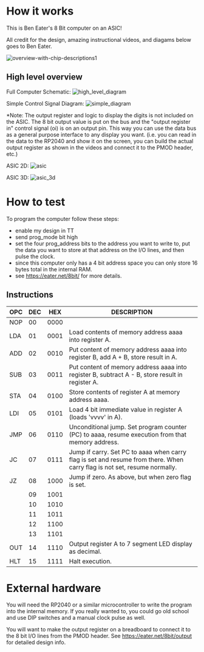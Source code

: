 <!---

This file is used to generate your project datasheet. Please fill in the information below and delete any unused
sections.

You can also include images in this folder and reference them in the markdown. Each image must be less than
512 kb in size, and the combined size of all images must be less than 1 MB.
-->

# How it works

This is Ben Eater's 8 Bit computer on an ASIC!

All credit for the design, amazing instructional videos, and diagams below goes to Ben Eater.

![overview-with-chip-descriptions1](https://github.com/jasonkaufmann/ice40FPGAProjects/assets/41923667/0995715c-218d-4779-85be-36083b9d3e90)

## High level overview

Full Computer Schematic:
![high_level_diagram](https://github.com/jasonkaufmann/ice40FPGAProjects/assets/41923667/f122dd7a-d9fc-4a3f-b961-beee40d9fa35)

Simple Control Signal Diagram:
![simple_diagram](https://github.com/jasonkaufmann/ice40FPGAProjects/assets/41923667/25b4c402-da54-4372-9458-7b1f4c095c3a)

*Note: The output register and logic to display the digits is not included on the ASIC. The 8 bit output value is put on the bus and the "output register in" control signal (oi) is on an output pin. This way you can use the data bus as a general purpose interface to any display you want. (i.e. you can read in the data to the RP2040 and show it on the screen, you can build the actual output register as shown in the videos and connect it to the PMOD header, etc.)

ASIC 2D:
![asic](https://github.com/jasonkaufmann/ice40FPGAProjects/assets/41923667/75a44e3f-531d-49fc-af93-cacfedb2afdd)

ASIC 3D:
![asic_3d](https://github.com/jasonkaufmann/ice40FPGAProjects/assets/41923667/da51dff7-3b9d-46f9-a9b1-e6c4dc9bc3e7)

# How to test

To program the computer follow these steps:
  - enable my design in TT
  - send prog_mode bit high
  - set the four prog_address bits to the address you want to write to, put the data you want to store at that address on the I/O lines, and then pulse the clock.
  - since this computer only has a 4 bit address space you can only store 16 bytes total in the internal RAM.
  - see https://eater.net/8bit/ for more details.
  
## Instructions
| OPC | DEC | HEX  | DESCRIPTION                                                    |
|-----|-----|------|----------------------------------------------------------------|
| NOP | 00  | 0000 |                                                                |
| LDA | 01  | 0001 | Load contents of memory address aaaa into register A.          |
| ADD | 02  | 0010 | Put content of memory address aaaa into register B, add A + B, store result in A. |
| SUB | 03  | 0011 | Put content of memory address aaaa into register B, subtract A - B, store result in register A. |
| STA | 04  | 0100 | Store contents of register A at memory address aaaa.           |
| LDI | 05  | 0101 | Load 4 bit immediate value in register A (loads 'vvvv' in A).   |
| JMP | 06  | 0110 | Unconditional jump. Set program counter (PC) to aaaa, resume execution from that memory address. |
| JC  | 07  | 0111 | Jump if carry. Set PC to aaaa when carry flag is set and resume from there. When carry flag is not set, resume normally. |
| JZ  | 08  | 1000 | Jump if zero. As above, but when zero flag is set.              |
|     | 09  | 1001 |                                                                |
|     | 10  | 1010 |                                                                |
|     | 11  | 1011 |                                                                |
|     | 12  | 1100 |                                                                |
|     | 13  | 1101 |                                                                |
| OUT | 14  | 1110 | Output register A to 7 segment LED display as decimal.         |
| HLT | 15  | 1111 | Halt execution.                                                |

# External hardware

You will need the RP2040 or a similar microcontroller to write the program into the internal memory. If you really wanted to, you could go old school and use DIP switches and a manual clock pulse as well.

You will want to make the output register on a breadboard to connect it to the 8 bit I/O lines from the PMOD header. See https://eater.net/8bit/output for detailed design info.

